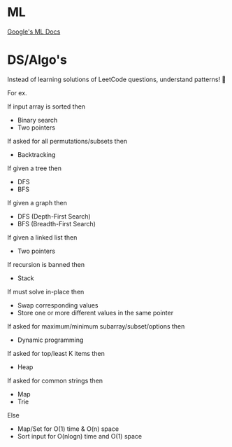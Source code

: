 # ML

<a href="https://developers.google.com/machine-learning/guides/rules-of-ml#related_work" target="_blank">Google's ML Docs</a>

# DS/Algo's

Instead of learning solutions of LeetCode questions, understand patterns! 🙂

For ex.

If input array is sorted then
- Binary search
- Two pointers

If asked for all permutations/subsets then
- Backtracking

If given a tree then
- DFS
- BFS

If given a graph then
- DFS (Depth-First Search)
- BFS (Breadth-First Search) 

If given a linked list then
- Two pointers

If recursion is banned then
- Stack

If must solve in-place then
- Swap corresponding values
- Store one or more different values in the same pointer

If asked for maximum/minimum subarray/subset/options then
- Dynamic programming

If asked for top/least K items then
- Heap

If asked for common strings then
- Map
- Trie

Else
- Map/Set for O(1) time & O(n) space
- Sort input for O(nlogn) time and O(1) space
